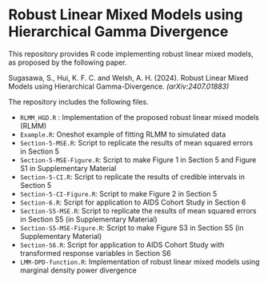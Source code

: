 # Robust Linear Mixed Models using Hierarchical Gamma Divergence

This repository provides R code implementing robust linear mixed models, as proposed by the following paper.

Sugasawa, S., Hui, K. F. C. and Welsh, A. H. (2024). Robust Linear Mixed Models using Hierarchical Gamma-Divergence. *(arXiv:2407.01883)* 

The repository includes the following files.

- `RLMM_HGD.R` : Implementation of the proposed robust linear mixed models (RLMM) 
- `Example.R`: Oneshot example of fitting RLMM to simulated data
- `Section-5-MSE.R`: Script to replicate the results of mean squared errors in Section 5
- `Section-5-MSE-Figure.R`: Script to make Figure 1 in Section 5 and Figure S1 in Supplementary Material
- `Section-5-CI.R`: Script to replicate the results of credible intervals in Section 5
- `Section-5-CI-Figure.R`: Script to make Figure 2 in Section 5
- `Section-6.R`: Script for application to AIDS Cohort Study in Section 6
- `Section-S5-MSE.R`: Script to replicate the results of mean squared errors in Section S5 (in Supplementary Material)
- `Section-S5-MSE-Figure.R`: Script to make Figure S3 in Section S5 (in Supplementary Material)
- `Section-S6.R`: Script for application to AIDS Cohort Study with transformed response variables in Section S6
- `LMM-DPD-function.R`: Implementation of robust linear mixed models using marginal density power divergence 
